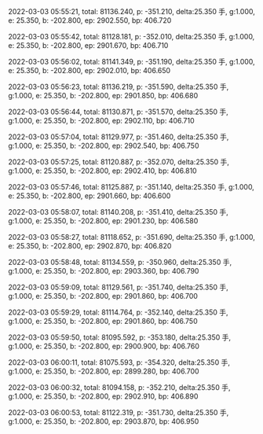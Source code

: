 2022-03-03 05:55:21, total: 81136.240, p: -351.210, delta:25.350 手, g:1.000, e: 25.350, b: -202.800, ep: 2902.550, bp: 406.720

2022-03-03 05:55:42, total: 81128.181, p: -352.010, delta:25.350 手, g:1.000, e: 25.350, b: -202.800, ep: 2901.670, bp: 406.710

2022-03-03 05:56:02, total: 81141.349, p: -351.190, delta:25.350 手, g:1.000, e: 25.350, b: -202.800, ep: 2902.010, bp: 406.650

2022-03-03 05:56:23, total: 81136.219, p: -351.590, delta:25.350 手, g:1.000, e: 25.350, b: -202.800, ep: 2901.850, bp: 406.680

2022-03-03 05:56:44, total: 81130.871, p: -351.570, delta:25.350 手, g:1.000, e: 25.350, b: -202.800, ep: 2902.110, bp: 406.710

2022-03-03 05:57:04, total: 81129.977, p: -351.460, delta:25.350 手, g:1.000, e: 25.350, b: -202.800, ep: 2902.540, bp: 406.750

2022-03-03 05:57:25, total: 81120.887, p: -352.070, delta:25.350 手, g:1.000, e: 25.350, b: -202.800, ep: 2902.410, bp: 406.810

2022-03-03 05:57:46, total: 81125.887, p: -351.140, delta:25.350 手, g:1.000, e: 25.350, b: -202.800, ep: 2901.660, bp: 406.600

2022-03-03 05:58:07, total: 81140.208, p: -351.410, delta:25.350 手, g:1.000, e: 25.350, b: -202.800, ep: 2901.230, bp: 406.580

2022-03-03 05:58:27, total: 81118.652, p: -351.690, delta:25.350 手, g:1.000, e: 25.350, b: -202.800, ep: 2902.870, bp: 406.820

2022-03-03 05:58:48, total: 81134.559, p: -350.960, delta:25.350 手, g:1.000, e: 25.350, b: -202.800, ep: 2903.360, bp: 406.790

2022-03-03 05:59:09, total: 81129.561, p: -351.740, delta:25.350 手, g:1.000, e: 25.350, b: -202.800, ep: 2901.860, bp: 406.700

2022-03-03 05:59:29, total: 81114.764, p: -352.140, delta:25.350 手, g:1.000, e: 25.350, b: -202.800, ep: 2901.860, bp: 406.750

2022-03-03 05:59:50, total: 81095.592, p: -353.180, delta:25.350 手, g:1.000, e: 25.350, b: -202.800, ep: 2900.900, bp: 406.760

2022-03-03 06:00:11, total: 81075.593, p: -354.320, delta:25.350 手, g:1.000, e: 25.350, b: -202.800, ep: 2899.280, bp: 406.700

2022-03-03 06:00:32, total: 81094.158, p: -352.210, delta:25.350 手, g:1.000, e: 25.350, b: -202.800, ep: 2902.910, bp: 406.890

2022-03-03 06:00:53, total: 81122.319, p: -351.730, delta:25.350 手, g:1.000, e: 25.350, b: -202.800, ep: 2903.870, bp: 406.950